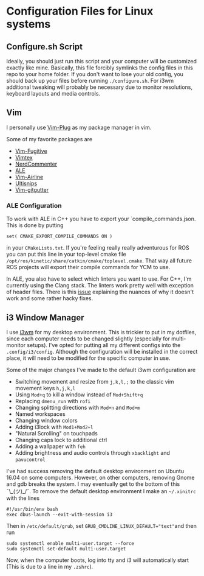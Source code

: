 # Configuration Files for Linux systems

## Configure.sh Script
Ideally, you should just run this script and your computer will be customized exactly like mine. Basically, this file forcibly symlinks the config files in this repo to your home folder. If you don't want to lose your old config, you should back up your files before running `./configure.sh`. For i3wm additional tweaking will probably be necessary due to monitor resolutions, keyboard layouts and media controls.

## Vim
I personally use [Vim-Plug](https://github.com/junegunn/vim-plug) as my package manager in vim.

Some of my favorite packages are

* [Vim-Fugitive](https://github.com/tpope/vim-fugitive)
* [Vimtex](https://github.com/lervag/vimtex)
* [NerdCommenter](https://github.com/scrooloose/nerdcommenter)
* [ALE](https://github.com/w0rp/ale)
* [Vim-Airline](https://github.com/vim-airline/vim-airline)
* [Ultisnips](https://github.com/SirVer/ultisnips)
* [Vim-gitgutter](https://github.com/airblade/vim-gitgutter)

### ALE Configuration
To work with ALE in C++ you have to export your `compile_commands.json. This is done by putting
```
set( CMAKE_EXPORT_COMPILE_COMMANDS ON )
```

in your `CMakeLists.txt`. If you're feeling really really adventurous for ROS you can put this line in your top-level cmake file `/opt/ros/kinetic/share/catkin/cmake/toplevel.cmake`. That way all future ROS projects will export their compile commands for YCM to use.

In ALE, you also  have to select which linters you want to use. For C++, I'm currently using the Clang stack. The linters work pretty well with exception of header files. There is this [issue](https://github.com/w0rp/ale/issues/782) explaining the nuances of why it doesn't work and some rather hacky fixes.

## i3 Window Manager
I use [i3wm](https://i3wm.org/) for my desktop environment. This is trickier to put in my dotfiles, since each computer needs to be changed slightly (especially for multi-monitor setups). I've opted for putting all my different configs into the `.config/i3/config`. Although the configuration will be installed in the correct place, it will need to be modified for the specific computer in use.

Some of the major changes I've made to the default i3wm configuration are

* Switching movement and resize from `j,k,l,;` to the classic vim movement keys `h,j,k,l`
* Using `Mod+q` to kill a window instead of `Mod+Shift+q`
* Replacing `dmenu_run` with `rofi`
* Changing splitting directions with `Mod+n` and `Mod+m`
* Named workspaces
* Changing window colors
* Adding i3lock with `Mod1+Mod2+l`
* "Natural Scrolling" on touchpads
* Changing caps lock to additional ctrl
* Adding a wallpaper with `feh`
* Adding brightness and audio controls through `xbacklight` and `pavucontrol`

I've had success removing the default desktop environment on Ubuntu 16.04 on some computers. However, on other computers, removing Gnome and gdb breaks the system. I may eventually get to the bottom of this ¯\\\_(ツ)\_/¯.
To remove the default desktop environment I make an `~/.xinitrc` with the lines

```
#!/usr/bin/env bash
exec dbus-launch --exit-with-session i3
```

Then in `/etc/default/grub`, set `GRUB_CMDLINE_LINUX_DEFAULT="text"`and then run
```
sudo systemctl enable multi-user.target --force
sudo systemctl set-default multi-user.target
```
Now, when the computer boots, log into tty and i3 will automatically start (This is due to a line in my `.zshrc`).

